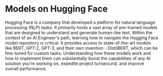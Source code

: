 # Models on Hugging Face

Hugging Face is a company that developed a platform for natural language processing (NLP) tasks. It primarily hosts a vast array of pre-trained models that are designed to understand and generate human-like text. Within the context of an AI Engineer's path, learning how to navigate the Hugging Face model repository is critical. It provides access to state-of-the-art models like BERT, GPT-2, GPT-3, and their own invention - DistilBERT, which can be fine-tuned for custom tasks. Understanding how these models work and how to implement them can substantially boost the capabilities of any AI solution you're working on, expedite project turnaround, and improve overall performance.